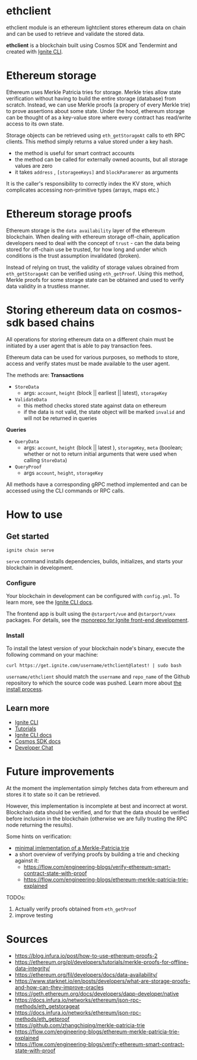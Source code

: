 # ethclient

ethclient module is an ethereum lightclient stores ethereum data on chain and can be used to retrieve and validate the stored data.

**ethclient** is a blockchain built using Cosmos SDK and Tendermint and created with [Ignite CLI](https://ignite.com/cli).

# Ethereum storage
Ethereum uses Merkle Patricia tries for storage. Merkle tries allow state verification without having to build the entire storage (database) from scratch. Instead, we can use Merkle proofs (a propery of every Merkle trie) to prove assertions about some state. Under the hood, ethereum storage can be thought of as a key-value store where every contract has read/write access to its own state.

Storage objects can be retrieved using `eth_getStorageAt` calls to eth RPC clients. This method simply returns a value stored under a key hash.
* the method is useful for smart contract accounts
* the method can be called for externally owned acounts, but all storage values are zero
* it takes `address` , `[storageeKeys]` and `blockParamerer` as arguments

It is the caller's responsibility to correctly index the KV store, which complicates accessing non-primitive types (arrays, maps etc.)


# Ethereum storage proofs

Ethereum storage is the `data availability` layer of the ethereum blockchain.
When dealing with ethereum storage off-chain, application developers need to deal with the concept of `trust` - can the data being stored for off-chain use be trusted, for how long and under which conditions is the trust assumption invalidated (broken).

Instead of relying on trust, the validity of storage values obrained from `eth_getStorageAt` can be verified using `eth_getProof`. Using this method, Merkle proofs for some storage state can be obtained and used to verify data validity in a trustless manner.


# Storing ethereum data on cosmos-sdk based chains
All operations for storing ethereum data on a different chain must be initiated by a user agent that is able to pay transaction fees.

Ethereum data can be used for various purposes, so methods to store, access and verify states must be made available to the user agent.

The methods are:
**Transactions**
* `StoreData`
    * args: `account`, `height` (block ||  earliest || latest), `storageKey`
* `ValidateData`
    * this method checks stored state against data on ethereum
    * if the data is not valid, the state object will be marked `invalid` and will not be returned in queries

**Queries**
* `QueryData`
    * args: `account`, `height` (block || latest ), `storageKey`, `meta` (boolean; whether or not to return initial arguments that were used when calling `StoreData`)
* `QueryProof`
    * args `account`, `height`, `storageKey`

All methods have a corresponding gRPC method implemented and can be accessed using the CLI commands or RPC calls.

# How to use

## Get started

```
ignite chain serve
```

`serve` command installs dependencies, builds, initializes, and starts your blockchain in development.

### Configure

Your blockchain in development can be configured with `config.yml`. To learn more, see the [Ignite CLI docs](https://docs.ignite.com).


The frontend app is built using the `@starport/vue` and `@starport/vuex` packages. For details, see the [monorepo for Ignite front-end development](https://github.com/ignite/web).

### Install
To install the latest version of your blockchain node's binary, execute the following command on your machine:

```
curl https://get.ignite.com/username/ethclient@latest! | sudo bash
```
`username/ethclient` should match the `username` and `repo_name` of the Github repository to which the source code was pushed. Learn more about [the install process](https://github.com/allinbits/starport-installer).

## Learn more

- [Ignite CLI](https://ignite.com/cli)
- [Tutorials](https://docs.ignite.com/guide)
- [Ignite CLI docs](https://docs.ignite.com)
- [Cosmos SDK docs](https://docs.cosmos.network)
- [Developer Chat](https://discord.gg/ignite)


# Future improvements

At the moment the implementation simply fetches data from ethereum and stores it to state so it can be retrieved. 

However, this implementation is incomplete at best and incorrect at worst. Blockchain data should be verified, and for that the data should be verified before inclusion in the blockchain (otherwise we are fully trusting the RPC node returning the results).

Some hints on verification:
* [minimal imlementation of a Merkle-Patricia trie](https://github.com/zhangchiqing/merkle-patricia-trie)
* a short overview of verifying proofs by building a trie and checking against it:
    * https://flow.com/engineering-blogs/verify-ethereum-smart-contract-state-with-proof
    * https://flow.com/engineering-blogs/ethereum-merkle-patricia-trie-explained

TODOs:
1. Actually verify proofs obtained from `eth_getProof`
2. improve testing

# Sources
* https://blog.infura.io/post/how-to-use-ethereum-proofs-2
* https://ethereum.org/pl/developers/tutorials/merkle-proofs-for-offline-data-integrity/
* https://ethereum.org/fil/developers/docs/data-availability/
* https://www.starknet.io/en/posts/developers/what-are-storage-proofs-and-how-can-they-improve-oracles
* https://geth.ethereum.org/docs/developers/dapp-developer/native
* https://docs.infura.io/networks/ethereum/json-rpc-methods/eth_getstorageat
* https://docs.infura.io/networks/ethereum/json-rpc-methods/eth_getproof
* https://github.com/zhangchiqing/merkle-patricia-trie
* https://flow.com/engineering-blogs/ethereum-merkle-patricia-trie-explained
* https://flow.com/engineering-blogs/verify-ethereum-smart-contract-state-with-proof
